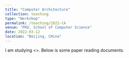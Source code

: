 ```yaml
---
title: "Computer Architecture"
collection: teaching
type: "Workshop"
permalink: /teaching/2022-CA
venue: "PKU, School of Computer Science"
date: 2022-03-12
location: "Beijing, CHina"
---
```


I am studying <<Advanced Computer Architecture>>. Below is some paper reading documents.
